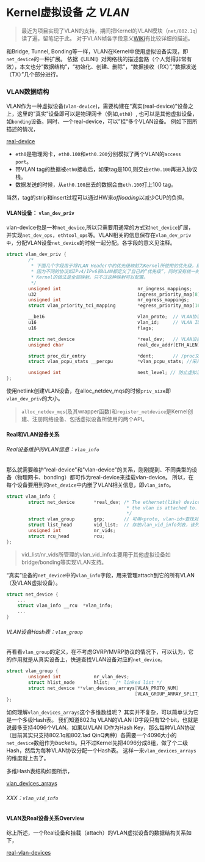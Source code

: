 # Kernel虚拟设备 之 *VLAN*

> 最近为项目实现了VLAN的支持，期间把Kernel的VLAN模块（`net/802.1q`）读了遍，留笔记于此。 
> 对于VLAN帧各字段意义[WiKi](https://en.wikipedia.org/wiki/IEEE_802.1Q)有比较详细的描述。

和Bridge, Tunnel, Bonding等一样，VLAN在Kernel中使用虚拟设备实现，即`net_device`的一种扩展。
依据《ULNI》对网络栈的描述套路（个人觉得非常有效），本文也分“数据结构”，“初始化、创建、删除”，“数据接收（RX）”,“数据发送（TX）”几个部分进行。

### VLAN数据结构

VLAN作为一种虚拟设备(`vlan-device`)，需要构建在“真实(real-device)”设备之上，这里的“真实”设备即可以是物理网卡（例如,`eth0`）,
也可以是其他虚拟设备，如`bonding`设备。同时、一个real-device，可以”挂“多个VLAN设备。 例如下图所描述的情况，

[real-device](!real-device.png)

* `eth0`是物理网卡，`eth0.100`和`eth0.200`分别模拟了两个VLAN的`access port`。
* 带VLAN tag的数据被`eth0`接收后，如果tag是100,则交由`eth0.100`再进入协议栈。
* 数据发送的时候，从`eth0.100`出去的数据会由`eth.100`打上100 tag。

当然，tag的strip和insert过程可以通过HW来*offloading*以减少CUP的负担。

#### VLAN设备： `vlan_dev_priv`

vlan-device也是一种`net_device`,所以只需要用通常的方式对`net_device`扩展，并实现`net_dev_ops`，`ethtool_ops`等。VLAN相关的信息保存在`vlan_dev_priv中`，分配VLAN设备`net_device`的时候一起分配。各字段的意义见注释。

``` C
struct vlan_dev_priv {
        /*
         * 下面几个字段用于将VLAN Header中的优先级映射为Kernel所使用的优先级，即skb->priority。
         * 因为不同的协议如IPv4/IPv6和VLAN都定义了自己的“优先级”，同时没有统一的处理方式。
         * Kernel的做法是全部映射。只不过这种映射可以配置。
         */
        unsigned int                            nr_ingress_mappings;
        u32                                     ingress_priority_map[8];                                                                                                                                                                
        unsigned int                            nr_egress_mappings;
        struct vlan_priority_tci_mapping        *egress_priority_map[16];

        __be16                                  vlan_proto;  // VLAN协议ETH_P_802.1Q等
        u16                                     vlan_id;     // VLAN ID
        u16                                     flags;

        struct net_device                       *real_dev;   // VLAN设备依附的“真实设备”
        unsigned char                           real_dev_addr[ETH_ALEN]; // 真实设备Link地址

        struct proc_dir_entry                   *dent;       // /proc文件目录节点
        struct vlan_pcpu_stats __percpu         *vlan_pcpu_stats; //采用per-CPU的统计（避免并发竞争）

        unsigned int                            nest_level; // 防止虚拟设备嵌套过多
};
```

使用netlink创建VLAN设备，在alloc_netdev_mqs的时候`priv_size`即`vlan_dev_priv`的大小。

> `alloc_netdev_mqs`(及其wrapper函数)和`register_netdevice`是Kernel创建、注册网络设备、包括虚拟设备所使用的两个API。

#### Real和VLAN设备关系

###### Real设备维护的VLAN信息：`vlan_info`

那么就需要维护”real-device"和"vlan-device"的关系，刚刚提到、不同类型的设备（物理网卡、bonding）都可作为real-device来挂载vlan-device。
所以，在每个设备要用到的`net_device`中内嵌了VLAN相关信息，即`vlan_info`。

``` C
struct vlan_info {                                                                                                                                                                                                                      
        struct net_device       *real_dev; /* The ethernet(like) device
                                            * the vlan is attached to.
                                            */
        struct vlan_group       grp;       // 可用<proto, vlan-id>查找对应VLAN设备的net_device结构。
        struct list_head        vid_list;  // 存放vlan_vid_info列表，该列表用于其他虚拟设备如bridge/bonding实现VLAN。
        unsigned int            nr_vids;
        struct rcu_head         rcu;
};      
```

> vid_list/nr_vids所管理的vlan_vid_info主要用于其他虚拟设备如bridge/bonding等实现VLAN支持。

“真实”设备的`net_device`中的`vlan_info`字段，用来管理attach到它的所有VLAN（及VLAN虚拟设备）。

``` C
struct net_device {
    ...
    struct vlan_info __rcu  *vlan_info;
    ...
}
```
###### VLAN设备Hash表：`vlan_group`

再看看`vlan_group`的定义，在不考虑GVRP/MVRP协议的情况下，可以认为，它的作用就是从真实设备上，快速查找VLAN设备对应的`net_device`。

``` C
struct vlan_group {     
        unsigned int            nr_vlan_devs;
        struct hlist_node       hlist;  /* linked list */
        struct net_device **vlan_devices_arrays[VLAN_PROTO_NUM]
                                               [VLAN_GROUP_ARRAY_SPLIT_PARTS];
};

```

如何理解`vlan_devices_arrays`这个多维数组呢？ 其实并不复杂，可以简单认为它是一个多级Hash表。 我们知道802.1q VLAN的VLAN ID字段只有12个bit，也就是说最多支持4096个VLAN。如果以VLAN ID作为Hash Key，那么每种VLAN协议（目前其实只支持802.1q和802.1ad QinQ两种）各需要一个4096大小的`net_device`数组作为*buckets*。只不过Kernel先把4096分成8组，做了个二级Hash，然后为每种VLAN协议分配一个Hash表。 这样一来`vlan_devices_arrays`的维度就上去了。

多维Hash表结构如图所示，

[vlan_devices_arrays](!)

###### XXX：`vlan_vid_info`

#### VLAN及Real设备关系Overview

综上所述，一个Real设备和挂载（attach）的VLAN虚拟设备的数据结构关系如下，

[real-vlan-devices](!)
